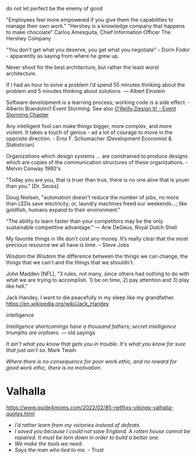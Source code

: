 
do not let perfect be the enemy of good


"Employees feel more empowered if you give them the capabilities to manage their own work."
"Hershey is a knowledge company that happens to make chocolate"
Carlos Amesquita, Chief Information Officer
The Hershey Company

"You don't get what you deserve, you get what you negotiate" - Dorin Fodor - apparently as saying from where he grew up.


Never shoot for the best architecture, but rather the least worst architecture.

If I had an hour to solve a problem I’d spend 55 minutes thinking about the problem and 5 minutes thinking about solutions. — Albert Einstein

Software development is a learning process; working code is a side effect. - Alberto Brandolini1 Event Storming. See also [O'Reilly Design It! - Event Storming Chapter](https://learning.oreilly.com/library/view/design-it/9781680502923/f_0132.xhtml)

Any intelligent fool can make things bigger, more complex, and more violent.  It takes a touch of genius - ad a lot of courage to move in the opposite direction. - Erns F. Schumacher (Development Economist & Statistician)

Organizations which design systems … are constrained to produce designs which are copies of the communication structures of these organizations. - Melvin Conway 1960's

"Today you are you, that is truer than true, there is no one alive that is youer than you." [Dr. Seuss]

Doug Nielsen, "automation doesn't reduce the number of jobs, no more than LEDs save electricity, or, laundry machines freed our weekends...; like goldfish, humans expand to their environment."

“The ability to learn faster than your competitors may be the only sustainable competitive advantage.” — Arie DeGeus, Royal Dutch Shell

My favorite things in life don’t cost any money. It’s really clear that the most precious resource we all have is time. – Steve Jobs

Wisdom the Wisdom the difference between the things we can change, the things that we can't and the things that we shouldn't.

John Madden [NFL], "3 rules, not many, since others had nothing to do with what we are trying to accomplish.  1) be on time, 2) pay attention and 3) play like hell."

Jack Handey, I want to die peacefully in my sleep like my grandfather.  
https://en.wikipedia.org/wiki/Jack_Handey

intelligence

*Intelligence shortcomings have a thousand fathers; secret intelligence triumphs are orphans.*
― old sayings


*It ain't what you know that gets you in trouble.*
*It's what you know for sure that just ain't so.*
Mark Twain

*Where there is no consequence for poor work ethic, and no reward for good work ethic, there is no motivation.*

# Valhalla
https://www.guide4moms.com/2022/02/85-netflixs-vikings-valhalla-quotes.html

- *I’d rather learn from my victories instead of defeats.*
- *I saved you because I could not save England. A rotten house cannot be repaired. It must be torn down in order to build a better one.*
- *We make the tools we need.*
- *Says the man who lied to me.* - Trust
